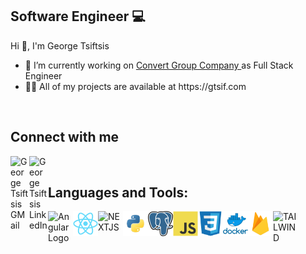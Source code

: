 
<h2  > Software Engineer 💻  </h1>

Hi 👋, I'm George Tsiftsis


<ul>
   <li> 🔭 I’m currently working on <a href="https://convertgroup.com"
  target="_blank" rel="noopener noreferrer"> Convert Group Company </a> as Full Stack Engineer </li>


 <li>🧑‍💻 All of my projects are available at https://gtsif.com </li>
   </ul>

 </br >
   <h2> Connect with me </h2>
<a href="mailto:gtsiff@gmail.com"
   target="_blank" rel="noopener noreferrer"> <img
align="left"
alt="George Tsiftsis GMail"
width="30px"
src="https://cdn-icons-png.flaticon.com/512/732/732200.png" />
   </a>
<a href="https://www.linkedin.com/in/george-tsiftsis/"
  target="_blank" rel="noopener noreferrer"> 
   <img
align="left"
alt="George Tsiftsis LinkedIn"
width="30px"
src="https://cdn-icons-png.flaticon.com/512/3536/3536505.png" />
   </a>
   </br>    
    <h2> Languages and Tools: </h2>
    <img
    align="left"
    width="40px"
    alt="Angular Logo"  
 src="https://avatars.githubusercontent.com/u/139426?s=200&v=4"
  />
   <img
align="left"
alt="REACT"
width="40px"
src="https://raw.githubusercontent.com/devicons/devicon/master/icons/react/react-original.svg" /> 
<img
align="left"
alt="NEXTJS"
width="40px"
src="https://camo.githubusercontent.com/92ec9eb7eeab7db4f5919e3205918918c42e6772562afb4112a2909c1aaaa875/68747470733a2f2f6173736574732e76657263656c2e636f6d2f696d6167652f75706c6f61642f76313630373535343338352f7265706f7369746f726965732f6e6578742d6a732f6e6578742d6c6f676f2e706e67" /> 
<img
align="left"
alt="python"
width="40px"
src="https://raw.githubusercontent.com/github/explore/80688e429a7d4ef2fca1e82350fe8e3517d3494d/topics/python/python.png" /> 
<img
align="left"
alt="postgreSQL"
width="40px"
src="https://raw.githubusercontent.com/github/explore/80688e429a7d4ef2fca1e82350fe8e3517d3494d/topics/postgresql/postgresql.png" />
 <img
align="left"
alt="JAVASCRIPT"
width="40px"
src="https://raw.githubusercontent.com/devicons/devicon/master/icons/javascript/javascript-original.svg" />
<img
align="left"
alt="CSS3"
width="40px"
src="https://raw.githubusercontent.com/devicons/devicon/master/icons/css3/css3-original.svg" />
<img
align="left"
alt="DOCKER"
width="40px"
src="https://raw.githubusercontent.com/github/explore/80688e429a7d4ef2fca1e82350fe8e3517d3494d/topics/docker/docker.png" />
<img
align="left"
alt="FIREBASE"
width="40px"
src="https://raw.githubusercontent.com/github/explore/80688e429a7d4ef2fca1e82350fe8e3517d3494d/topics/firebase/firebase.png" /> 
<img
align="left"
alt="TAILWIND"
width="40px"
src="https://avatars.githubusercontent.com/u/67109815?s=200&v=4" />  
  



 






<!---
GeorgeTsiftsis/GeorgeTsiftsis is a ✨ special ✨ repository because its `README.md` (this file) appears on your GitHub profile.
You can click the Preview link to take a look at your changes.
--->
